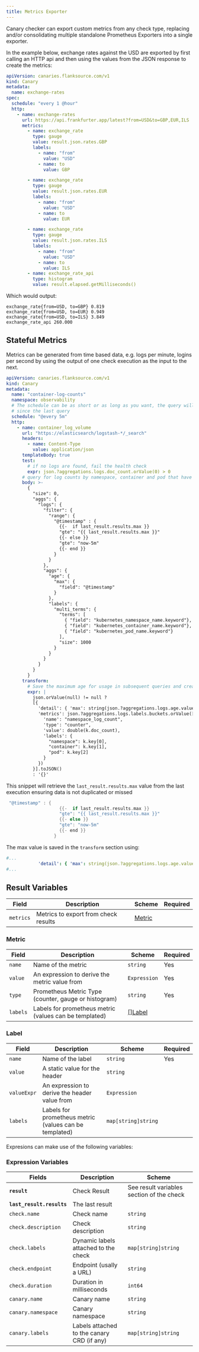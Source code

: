 ```yaml
---
title: Metrics Exporter
---
```




Canary checker can export custom metrics from any check type, replacing and/or consolidating multiple standalone Prometheus Exporters into a single exporter.

In the example below, exchange rates against the USD are exported by first calling an HTTP api and then using the values from the JSON response to create the metrics:

```yaml title="exchange-rates-exporter.yaml"
apiVersion: canaries.flanksource.com/v1
kind: Canary
metadata:
  name: exchange-rates
spec:
  schedule: "every 1 @hour"
  http:
    - name: exchange-rates
      url: https://api.frankfurter.app/latest?from=USD&to=GBP,EUR,ILS
      metrics:
        - name: exchange_rate
          type: gauge
          value: result.json.rates.GBP
          labels:
            - name: "from"
              value: "USD"
            - name: to
              value: GBP

        - name: exchange_rate
          type: gauge
          value: result.json.rates.EUR
          labels:
            - name: "from"
              value: "USD"
            - name: to
              value: EUR

        - name: exchange_rate
          type: gauge
          value: result.json.rates.ILS
          labels:
            - name: "from"
              value: "USD"
            - name: to
              value: ILS
        - name: exchange_rate_api
          type: histogram
          value: result.elapsed.getMilliseconds()
```

Which would output:

```shell
exchange_rate{from=USD, to=GBP} 0.819
exchange_rate{from=USD, to=EUR} 0.949
exchange_rate{from=USD, to=ILS} 3.849
exchange_rate_api 260.000
```

## Stateful Metrics

Metrics can be generated from time based data, e.g. logs per minute, logins per second by using the output of one check execution as the input to the next.

```yaml
apiVersion: canaries.flanksource.com/v1
kind: Canary
metadata:
  name: "container-log-counts"
  namespace: observability
  # The schedule can be as short or as long as you want, the query will always search for log
  # since the last query
  schedule: "@every 5m"
  http:
    - name: container_log_volume
      url: "https://elasticsearch/logstash-*/_search"
      headers:
        - name: Content-Type
          value: application/json
      templateBody: true
      test:
        # if no logs are found, fail the health check
        expr: json.?aggregations.logs.doc_count.orValue(0) > 0
      # query for log counts by namespace, container and pod that have been created since the last check
      body: >-
        {
          "size": 0,
          "aggs": {
            "logs": {
              "filter": {
                "range": {
                  "@timestamp" : {
                    {{-  if last_result.results.max }}
                    "gte": "{{ last_result.results.max }}"
                    {{- else }}
                    "gte": "now-5m"
                    {{- end }}
                  }
                }
              },
              "aggs": {
                "age": {
                  "max": {
                    "field": "@timestamp"
                  }
                },
                "labels": {
                  "multi_terms": {
                    "terms": [
                      { "field": "kubernetes_namespace_name.keyword"},
                      { "field": "kubernetes_container_name.keyword"},
                      { "field": "kubernetes_pod_name.keyword"}
                    ],
                    "size": 1000
                  }
                }
              }
            }
          }
        }
      transform:
        # Save the maximum age for usage in subsequent queries and create a metric for each pair
        expr: |
          json.orValue(null) != null ?
          [{
            'detail': { 'max': string(json.?aggregations.logs.age.value_as_string.orValue(last_result().?results.max.orValue(time.Now()))) },
            'metrics': json.?aggregations.logs.labels.buckets.orValue([]).map(k,  {
              'name': "namespace_log_count",
              'type': "counter",
              'value': double(k.doc_count),
              'labels': {
                "namespace": k.key[0],
                "container": k.key[1],
                "pod": k.key[2]
              }
            })
          }].toJSON()
          : '{}'
```

This snippet will retrieve the `last_result.results.max` value from the last execution ensuring data is not duplicated or missed
```go
 "@timestamp" : {
                    {{-  if last_result.results.max }}
                    "gte": "{{ last_result.results.max }}"
                    {{- else }}
                    "gte": "now-5m"
                    {{- end }}
                  }

```

The max value is saved in the `transform` section using:

```yaml
#...
            'detail': { 'max': string(json.?aggregations.logs.age.value_as_string.orValue(last_result().?results.max.orValue(time.Now()))) },
#...
```

## Result Variables

| Field     | Description                          | Scheme            | Required |
| --------- | ------------------------------------ | ----------------- | -------- |
| `metrics` | Metrics to export from check results | [Metric](#metric) |          |

### Metric

| Field    | Description                                            | Scheme            | Required |
| -------- | ------------------------------------------------------ | ----------------- | -------- |
| `name`   | Name of the metric                                     | `string`          | Yes      |
| `value`  | An expression to derive the metric value from          | `Expression`      | Yes      |
| `type`   | Prometheus Metric Type (counter, gauge or histogram)   | `string`          | Yes      |
| `labels` | Labels for prometheus metric (values can be templated) | [[]Label](#label) |          |

### Label

| Field       | Description                                            | Scheme              | Required |
| ----------- | ------------------------------------------------------ | ------------------- | -------- |
| `name`      | Name of the label                                      | `string`            | Yes      |
| `value`     | A static value for the header                          | `string`            |          |
| `valueExpr` | An expression to derive the header value from          | `Expression`        |          |
| `labels`    | Labels for prometheus metric (values can be templated) | `map[string]string` |          |

Expresions can make use of the following variables:

### **Expression Variables**

| Fields                    | Description                                | Scheme                                    |
| ------------------------- | ------------------------------------------ | ----------------------------------------- |
| **`result`**              | Check Result                               | See result variables section of the check |
| **`last_result.results`** | The last result                            |                                           |
| `check.name`              | Check name                                 | `string`                                  |
| `check.description`       | Check description                          | `string`                                  |
| `check.labels`            | Dynamic labels attached to the check       | `map[string]string`                       |
| `check.endpoint`          | Endpoint (usally a URL)                    | `string`                                  |
| `check.duration`          | Duration in milliseconds                   | `int64`                                   |
| `canary.name`             | Canary name                                | `string`                                  |
| `canary.namespace`        | Canary namespace                           | `string`                                  |
| `canary.labels`           | Labels attached to the canary CRD (if any) | `map[string]string`                       |

